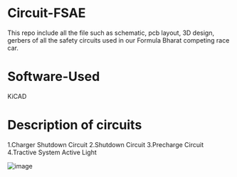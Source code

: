 # Circuit-FSAE

This repo include all the file such as schematic, pcb layout, 3D design, gerbers of all the safety circuits used in our Formula Bharat competing race car.

# Software-Used

KiCAD

# Description of circuits

1.Charger Shutdown Circuit
2.Shutdown Circuit
3.Precharge Circuit
4.Tractive System Active Light

![image](https://github.com/user-attachments/assets/381379a4-8549-42e3-930c-67d25ef1e66d)
